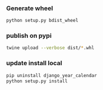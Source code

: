 
### Generate wheel
```bash
python setup.py bdist_wheel
```

### publish on pypi
```bash
twine upload --verbose dist/*.whl
```

### update install local
```bash
pip uninstall django_year_calendar
python setup.py install
```
